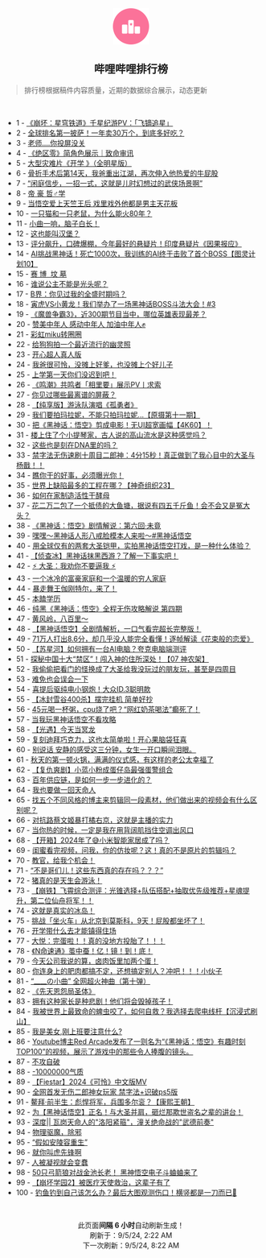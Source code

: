 <div align="center">
    <img src="./assets/icon_rank.png" alt="logo" />
    <h2>哔哩哔哩排行榜</h>
</div>

> 排行榜根据稿件内容质量，近期的数据综合展示，动态更新

<br />

<ul><li><span>1 - <a href=https://www.bilibili.com/BV1TT421z7e3>《崩坏：星穹铁道》千星纪游PV：「飞镝追星」</a></span></li><li><span>2 - <a href=https://www.bilibili.com/BV1Di421r7rd>全球排名第一披萨！一年卖30万个，到底多好吃？</a></span></li><li><span>3 - <a href=https://www.bilibili.com/BV19r421K7ST>老师....你投屏没关</a></span></li><li><span>4 - <a href=https://www.bilibili.com/BV16U411S7RT>《绝区零》简角色展示｜致命审讯</a></span></li><li><span>5 - <a href=https://www.bilibili.com/BV1FE4m1R7mx>大型灾难片《开学&nbsp;》（全明星版）</a></span></li><li><span>6 - <a href=https://www.bilibili.com/BV1Nx4y1x7wm>骨折手术后第14天，我爸重出江湖，再次伸入他热爱的牛屁股</a></span></li><li><span>7 - <a href=https://www.bilibili.com/BV1ijn9eWE2k>“闲庭信步，一招一式，这就是儿时幻想过的武侠场景啊”</a></span></li><li><span>8 - <a href=https://www.bilibili.com/BV18f421i75p>帝&nbsp;豪&nbsp;哲♂学</a></span></li><li><span>9 - <a href=https://www.bilibili.com/BV1xmHCejEq9>当悟空爱上天竺王后&nbsp;戏里戏外他都是男主天花板</a></span></li><li><span>10 - <a href=https://www.bilibili.com/BV1CW421X7pt>一只猫和一只老鼠，为什么能火80年？</a></span></li><li><span>11 - <a href=https://www.bilibili.com/BV1NKnZemEK7>小曲一响，脑子白长！</a></span></li><li><span>12 - <a href=https://www.bilibili.com/BV1ohHse5Ezk>这也能叫汉堡？</a></span></li><li><span>13 - <a href=https://www.bilibili.com/BV1Cy411v7Kh>评分飙升，口碑爆棚，今年最好的悬疑片！印度悬疑片《因果报应》</a></span></li><li><span>14 - <a href=https://www.bilibili.com/BV1qE421c7mU>AI挑战黑神话！死亡1000次，我训练的AI终于击败了首个BOSS【图灵计划10】</a></span></li><li><span>15 - <a href=https://www.bilibili.com/BV1h74y1m7px>赛&nbsp;博&nbsp;&nbsp;坟&nbsp;墓</a></span></li><li><span>16 - <a href=https://www.bilibili.com/BV13AHsevEAZ>谁说公主不能是光头呢？</a></span></li><li><span>17 - <a href=https://www.bilibili.com/BV1zE421F7kZ>B界：你见过我的全盛时期吗？</a></span></li><li><span>18 - <a href=https://www.bilibili.com/BV12E4m197D3>寅虎VS小黄龙！我们举办了一场黑神话BOSS斗法大会！#3</a></span></li><li><span>19 - <a href=https://www.bilibili.com/BV1CVHFeSEFy>《魔兽争霸3》，近300期节目当中，哪位英雄表现最差？</a></span></li><li><span>20 - <a href=https://www.bilibili.com/BV1bx4y1s7tw>赞美中年人&nbsp;感动中年人&nbsp;加油中年人✊</a></span></li><li><span>21 - <a href=https://www.bilibili.com/BV1FxHseUEgt>彩虹miku转圈圈</a></span></li><li><span>22 - <a href=https://www.bilibili.com/BV1fWHpe3E2M>给狗狗拍一个最近流行的幽灵照</a></span></li><li><span>23 - <a href=https://www.bilibili.com/BV1dT421z7rs>开心超人真人版</a></span></li><li><span>24 - <a href=https://www.bilibili.com/BV1uKHseaEHL>我爸很可怜，没摊上好爹，也没摊上个好儿子</a></span></li><li><span>25 - <a href=https://www.bilibili.com/BV1pr421T7Md>上学第一天你们没迟到吧！</a></span></li><li><span>26 - <a href=https://www.bilibili.com/BV1UMHsecEAJ>《鸣潮》共鸣者「相里要」展示PV丨求索</a></span></li><li><span>27 - <a href=https://www.bilibili.com/BV15nHzeEEmY>你见过哪些最离谱的屏蔽？</a></span></li><li><span>28 - <a href=https://www.bilibili.com/BV19f421e7Cc>【纯享版】游泳队演唱《孤勇者》</a></span></li><li><span>29 - <a href=https://www.bilibili.com/BV1chH6ehEhH>我们要拍玛拉妮，不能只拍玛拉妮...【原摄第十一期】</a></span></li><li><span>30 - <a href=https://www.bilibili.com/BV1wE4m1R7cu>把《黑神话：悟空》剪成电影！无UI超宽画幅【4K60】！</a></span></li><li><span>31 - <a href=https://www.bilibili.com/BV1TgHsefEc8>楼上住了个小提琴家，古人说的高山流水是这种感觉吗？</a></span></li><li><span>32 - <a href=https://www.bilibili.com/BV1eT421z7RX>这些也是刻在DNA里的吗？</a></span></li><li><span>33 - <a href=https://www.bilibili.com/BV1AvHye5EeS>禁字法无伤速刷十周目二郎神：4分15秒！真正做到了我心目中的大圣与杨戬！！</a></span></li><li><span>34 - <a href=https://www.bilibili.com/BV1PS421X7QN>瞧你干的好事，必须曝光你！</a></span></li><li><span>35 - <a href=https://www.bilibili.com/BV1Kw4m1r7do>世界上缺陷最多的工程在哪？【神奇组织23】</a></span></li><li><span>36 - <a href=https://www.bilibili.com/BV1Qy411v7VK>如何在家制造活性干酵母</a></span></li><li><span>37 - <a href=https://www.bilibili.com/BV1hdHhepEbc>花二万二包了一个抵债的大鱼塘，据说有四五千斤鱼！会不会又是冤大头？</a></span></li><li><span>38 - <a href=https://www.bilibili.com/BV1gGH6eCECp>《黑神话：悟空》剧情解说：第六回·未竟</a></span></li><li><span>39 - <a href=https://www.bilibili.com/BV1XyH4eVErr>嘿嘿～黑神话人形八戒脸模本人来啦～#黑神话悟空</a></span></li><li><span>40 - <a href=https://www.bilibili.com/BV1ZbHse1EN9>用全球仅有的两套大圣铠甲，实拍黑神话悟空打戏，是一种什么体验？</a></span></li><li><span>41 - <a href=https://www.bilibili.com/BV1wz421q7bx>【侦查冰】黑神话抹黑西游？了解一下事实吧！</a></span></li><li><span>42 - <a href=https://www.bilibili.com/BV1kZHeemEXR>⚡&nbsp;大圣：我劝你不要逼我&nbsp;⚡</a></span></li><li><span>43 - <a href=https://www.bilibili.com/BV1pM4m1Y74E>一个冰冷的富豪家庭和一个温暖的穷人家庭</a></span></li><li><span>44 - <a href=https://www.bilibili.com/BV1Yy411v7D9>暴走舞王伽刚特尔，来了！</a></span></li><li><span>45 - <a href=https://www.bilibili.com/BV1N4HheGEsM>本瞌学历</a></span></li><li><span>46 - <a href=https://www.bilibili.com/BV1if421e7SH>纯黑《黑神话：悟空》全程无伤攻略解说&nbsp;第四期</a></span></li><li><span>47 - <a href=https://www.bilibili.com/BV1ZdHzeWE8e>黄风岭，八百里～</a></span></li><li><span>48 - <a href=https://www.bilibili.com/BV1dS421Q7mS>【黑神话悟空】全剧情解析，一口气看完超长完整版！</a></span></li><li><span>49 - <a href=https://www.bilibili.com/BV1Fw4m1r7nY>71万人打出8.6分，却几乎没人能完全看懂！逐帧解读《花束般的恋爱》</a></span></li><li><span>50 - <a href=https://www.bilibili.com/BV15M4m1Y7e2>【苏星河】如何拥有一台AI电脑？夸克电脑端测评</a></span></li><li><span>51 - <a href=https://www.bilibili.com/BV1zw4m167D1>探秘中国十大“禁区”！闯入神的住所深处！【07&nbsp;神农架】</a></span></li><li><span>52 - <a href=https://www.bilibili.com/BV1GzH1e8EVD>我偷偷把看门的怪换成了大圣给我没玩过的朋友玩，甚至是四周目</a></span></li><li><span>53 - <a href=https://www.bilibili.com/BV1hi421r7tg>难免也会误会一下</a></span></li><li><span>54 - <a href=https://www.bilibili.com/BV1yT421z7G7>喜提后驱纯电小钢炮！大众ID.3聪明款</a></span></li><li><span>55 - <a href=https://www.bilibili.com/BV1XPHBegE8J>【冰封雪谷400杀】摆完挂机&nbsp;简单好抄</a></span></li><li><span>56 - <a href=https://www.bilibili.com/BV11SHpeWEkF>45元喝一杯粥，cpu烧了吧？“网红奶茶喝法”癫死了！</a></span></li><li><span>57 - <a href=https://www.bilibili.com/BV1BM4m117wi>当我玩黑神话悟空不看攻略</a></span></li><li><span>58 - <a href=https://www.bilibili.com/BV1VfHAe2EaC>【光遇】今天当冥龙</a></span></li><li><span>59 - <a href=https://www.bilibili.com/BV1tH4y1F7yP>复刻迪拜巧克力，这也太简单啦！开心果脑袋狂喜</a></span></li><li><span>60 - <a href=https://www.bilibili.com/BV15S421X7km>别说话&nbsp;安静的感受这三分钟，女生一开口瞬间泪眼。</a></span></li><li><span>61 - <a href=https://www.bilibili.com/BV122Hae7Euj>秋天的第一顿火锅，满满的仪式感，有这样的老公太幸福了</a></span></li><li><span>62 - <a href=https://www.bilibili.com/BV19XHYewEYA>【复仇爽剧】小蓝小粉成蛋仔岛最强蛋警组合</a></span></li><li><span>63 - <a href=https://www.bilibili.com/BV1gAHseeEDT>百年供应链，是如何一步一步进化的？</a></span></li><li><span>64 - <a href=https://www.bilibili.com/BV11r421K7Uj>我也要做一回天命人</a></span></li><li><span>65 - <a href=https://www.bilibili.com/BV1o2421Z7WC>找五个不同风格的博主来剪辑同一段素材，他们做出来的视频会有什么区别呢？</a></span></li><li><span>66 - <a href=https://www.bilibili.com/BV17SHWeVET1>对抗路蔡文姬暴打橘右京，这就是主播的实力</a></span></li><li><span>67 - <a href=https://www.bilibili.com/BV1PE4m197uC>当你热的时候，一定是我在用背阔肌挡住空调出风口</a></span></li><li><span>68 - <a href=https://www.bilibili.com/BV1GdHHehEio>【开箱】2024年了😅小米智能家居成了吗？</a></span></li><li><span>69 - <a href=https://www.bilibili.com/BV1BqH6exEt2>闺蜜看完视频，问我，你的仿妆呢？这！真的不是原片的剪辑吗？</a></span></li><li><span>70 - <a href=https://www.bilibili.com/BV1PjHseREgq>教官，给我个机会！</a></span></li><li><span>71 - <a href=https://www.bilibili.com/BV1tNH1eXE5o>“不是哥们儿！这些东西真的存在吗？？？”</a></span></li><li><span>72 - <a href=https://www.bilibili.com/BV1tM4m1a7Dv>猪真的是天生会游泳！</a></span></li><li><span>73 - <a href=https://www.bilibili.com/BV191HbenEYf>【崩铁】飞霄综合测评：光锥选择+队伍搭配+抽取优先级推荐+星魂提升，第二位仙舟将军！！</a></span></li><li><span>74 - <a href=https://www.bilibili.com/BV1D1421x7jW>这就是真实的冰岛！</a></span></li><li><span>75 - <a href=https://www.bilibili.com/BV1oi421r7fo>挑战「坐火车」从北京到莫斯科，9天！屁股都坐坏了！</a></span></li><li><span>76 - <a href=https://www.bilibili.com/BV1Gr421N7RR>开学带什么去才能镇得住场</a></span></li><li><span>77 - <a href=https://www.bilibili.com/BV1XgHkeQEHu>大悦：完蛋啦！！真的没地方投胎了！！！</a></span></li><li><span>78 - <a href=https://www.bilibili.com/BV1er421T7KH>《N命速通》茧中蚕！亿！镜！到！底！</a></span></li><li><span>79 - <a href=https://www.bilibili.com/BV1Qx4y1s7UM>今天公司我说的算，卤肉饭里加两个蛋！</a></span></li><li><span>80 - <a href=https://www.bilibili.com/BV19DHheRETx>你连身上的肥肉都搞不定，还想搞定别人？冲吧！！！小伙子</a></span></li><li><span>81 - <a href=https://www.bilibili.com/BV1xHnoemE9N>“____の小曲”&nbsp;全网超火神曲（第十弹）</a></span></li><li><span>82 - <a href=https://www.bilibili.com/BV1Mx4y1x7XU>《先天恩怨局圣体》</a></span></li><li><span>83 - <a href=https://www.bilibili.com/BV1sW421X7m6>拥有这种家长是种悲剧！他们将会毁掉孩子！</a></span></li><li><span>84 - <a href=https://www.bilibili.com/BV1sEHLeaEJe>我被世界上最致命的蜱虫咬了，如何自救？我选择去爬电线杆【沉浸式刷山】</a></span></li><li><span>85 - <a href=https://www.bilibili.com/BV1DzHpecECZ>我是美女,刚上班要注意什么?</a></span></li><li><span>86 - <a href=https://www.bilibili.com/BV1WM4m1Y7eS>Youtube博主Red&nbsp;Arcade发布了一则名为“《黑神话：悟空》有趣时刻TOP100”的视频，展示了游戏中的那些令人捧腹的镜头。</a></span></li><li><span>87 - <a href=https://www.bilibili.com/BV1Mz421q79g>不攻自破</a></span></li><li><span>88 - <a href=https://www.bilibili.com/BV1uz421v7c5>-10000000气质</a></span></li><li><span>89 - <a href=https://www.bilibili.com/BV185noepEtH>【Fiestar】2024《可怜》中文版MV</a></span></li><li><span>90 - <a href=https://www.bilibili.com/BV1PDHCe5ESe>全网首发无伤二郎神女玩家&nbsp;禁字法+识破ps5版</a></span></li><li><span>91 - <a href=https://www.bilibili.com/BV12mHpeREpn>鳌拜·前半生：彪悍将军，兵围多尔衮？【康熙王朝】</a></span></li><li><span>92 - <a href=https://www.bilibili.com/BV1E74y1m7V8>为【黑神话悟空】正名！与大圣并肩，砸烂那欺世盗名之辈的讲台！</a></span></li><li><span>93 - <a href=https://www.bilibili.com/BV1WZ421K7Hx>深度||&nbsp;瓦岗天命人的&quot;洛阳紧箍&quot;，潼关绝命战的&quot;武德前奏&quot;</a></span></li><li><span>94 - <a href=https://www.bilibili.com/BV1rfHpe7EWz>物理驱魔，除邪</a></span></li><li><span>95 - <a href=https://www.bilibili.com/BV18ZHkeSEr1>“假如安陵容重生”</a></span></li><li><span>96 - <a href=https://www.bilibili.com/BV1QDH6e2Eva>就你叫虎先锋啊</a></span></li><li><span>97 - <a href=https://www.bilibili.com/BV1MZ421L7it>人被凝视就会变蠢</a></span></li><li><span>98 - <a href=https://www.bilibili.com/BV1N2HreuEJm>50只弓箭狼对战金池长老！&nbsp;黑神悟空电子斗蛐蛐来了</a></span></li><li><span>99 - <a href=https://www.bilibili.com/BV1An4y1Z7SL>【崩坏学园2】被医疗天使救治，这辈子有了</a></span></li><li><span>100 - <a href=https://www.bilibili.com/BV1tCHaeJEaK>钓鱼钓到自己该怎么办？最后大图观测伤口！横竖都是一刀而已🥲</a></span></li></ul>

<br />

<p align=center>此页面<b>间隔 6 小时</b>自动刷新生成！<br>刷新于：9/5/24, 2:22 AM<br>下一次刷新：9/5/24, 8:22 AM</p>